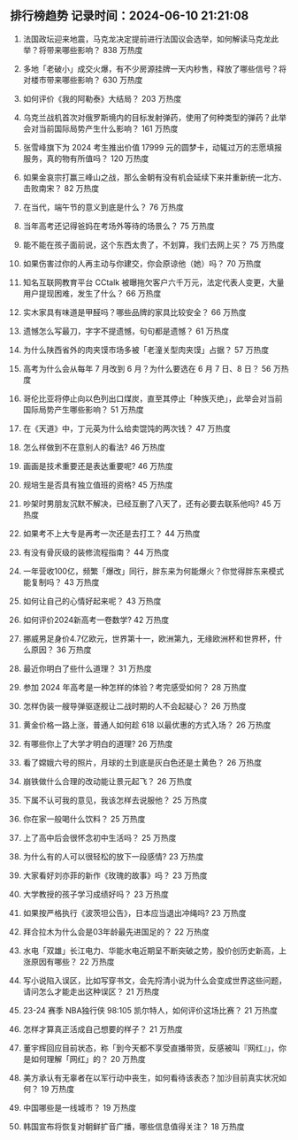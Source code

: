 
## 排行榜趋势 记录时间：2024-06-10 21:21:08
  
  1. 法国政坛迎来地震，马克龙决定提前进行法国议会选举，如何解读马克龙此举？将带来哪些影响？ 838 万热度
    
  2. 多地「老破小」成交火爆，有不少房源挂牌一天内秒售，释放了哪些信号？将对楼市带来哪些影响？ 630 万热度
    
  3. 如何评价《我的阿勒泰》大结局？ 203 万热度
    
  4. 乌克兰战机首次对俄罗斯境内的目标发射弹药，使用了何种类型的弹药？此举会对当前国际局势产生什么影响？ 161 万热度
    
  5. 张雪峰旗下为 2024 考生推出价值 17999 元的圆梦卡，动辄过万的志愿填报服务，真的物有所值吗？ 120 万热度
    
  6. 如果金哀宗打赢三峰山之战，那么金朝有没有机会延续下来并重新统一北方、击败南宋？ 82 万热度
    
  7. 在当代，端午节的意义到底是什么？ 76 万热度
    
  8. 当年高考还记得爸妈在考场外等待的场景么？ 75 万热度
    
  9. 能不能在孩子面前说，这个东西太贵了，不划算，我们去网上买？ 75 万热度
    
  10. 如果伤害过你的人再主动与你建交，你会原谅他（她）吗？ 70 万热度
    
  11. 知名互联网教育平台 CCtalk 被曝拖欠客户六千万元，法定代表人变更，大量用户提现困难，发生了什么？ 66 万热度
    
  12. 实木家具有味道是甲醛吗？哪些品牌的家具比较安全？ 66 万热度
    
  13. 遗憾怎么写最刀，字字不提遗憾，句句都是遗憾？ 61 万热度
    
  14. 为什么陕西省外的肉夹馍市场多被「老潼关型肉夹馍」占据？ 57 万热度
    
  15. 高考为什么会从每年 7 月改到 6 月？为什么要选在 6 月 7 日、8 日？ 56 万热度
    
  16. 哥伦比亚将停止向以色列出口煤炭，直至其停止「种族灭绝」，此举会对当前国际局势产生哪些影响？ 51 万热度
    
  17. 在《天道》中，丁元英为什么给卖馄饨的两次钱？ 47 万热度
    
  18. 怎么样做到不在意别人的看法? 46 万热度
    
  19. 画画是技术重要还是表达重要呢? 46 万热度
    
  20. 规培生是否具有独立值班的资格? 45 万热度
    
  21. 吵架时男朋友沉默不解决，已经互删了八天了，还有必要去联系他吗? 45 万热度
    
  22. 如果考不上大专是再考一次还是去打工？ 44 万热度
    
  23. 有没有骨灰级的装修流程指南？ 44 万热度
    
  24. 一年营收100亿，频繁「爆改」同行，胖东来为何能爆火？你觉得胖东来模式能复制吗？ 43 万热度
    
  25. 如何让自己的心情好起来呢？ 43 万热度
    
  26. 如何评价2024新高考一卷数学? 42 万热度
    
  27. 挪威男足身价4.7亿欧元，世界第十一，欧洲第九，无缘欧洲杯和世界杯，什么原因？ 36 万热度
    
  28. 最近你明白了些什么道理？ 31 万热度
    
  29. 参加 2024 年高考是一种怎样的体验？考完感受如何？ 28 万热度
    
  30. 怎样伪装一艘导弹驱逐舰让二战时期的人不会起疑心？ 26 万热度
    
  31. 黄金价格一路上涨，普通人如何趁 618 以最优惠的方式入场？ 26 万热度
    
  32. 有哪些你上了大学才明白的道理? 26 万热度
    
  33. 看了嫦娥六号的照片，月球的土到底是灰白色还是土黄色？ 26 万热度
    
  34. 崩铁做什么合理的改动能让景元起飞？ 26 万热度
    
  35. 下属不认可我的意见，我该怎样去说服他？ 25 万热度
    
  36. 你在家一般喝什么饮料？ 25 万热度
    
  37. 上了高中后会很怀念初中生活吗？ 25 万热度
    
  38. 为什么有的人可以很轻松的放下一段感情? 23 万热度
    
  39. 大家看好刘亦菲的新作《玫瑰的故事》吗？ 23 万热度
    
  40. 大学教授的孩子学习成绩好吗？ 23 万热度
    
  41. 如果按严格执行《波茨坦公告》，日本应当退出冲绳吗? 23 万热度
    
  42. 拜合拉木为什么会是03年龄最先进国足的？ 22 万热度
    
  43. 水电「双雄」长江电力、华能水电近期呈不断突破之势，股价创历史新高，上涨原因有哪些？ 22 万热度
    
  44. 写小说陷入误区，比如写穿书文，会先捋清小说为什么会变成世界这些问题，请问怎么才能走出这种误区？ 21 万热度
    
  45. 23-24 赛季 NBA独行侠 98:105 凯尔特人，如何评价这场比赛？ 21 万热度
    
  46. 怎样才算真正活成自己想要的样子？ 21 万热度
    
  47. 董宇辉回应目前状态，称「到今天都不享受直播带货，反感被叫『网红』」，你是如何理解「网红」的？ 20 万热度
    
  48. 美方承认有无辜者在以军行动中丧生，如何看待该表态？加沙目前真实状况如何？ 19 万热度
    
  49. 中国哪些是一线城市？ 19 万热度
    
  50. 韩国宣布将恢复对朝鲜扩音广播，哪些信息值得关注？ 18 万热度
    